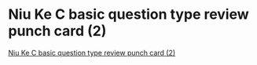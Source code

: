 # Niu Ke C basic question type review punch card (2)
[Niu Ke C basic question type review punch card (2)](https://aiwithcloud.com/2022/09/16/niu_ke_c_basic_question_type_review_punch_card_2/)